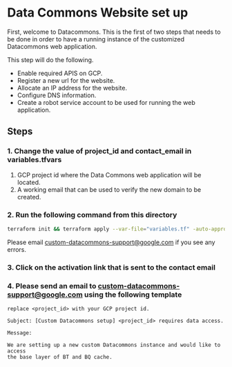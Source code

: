 # Data Commons Website set up

First, welcome to Datacommons. This is the first of two steps that needs to be done
in order to have a running instance of the customized Datacommons web application.

This step will do the following.

- Enable required APIS on GCP.
- Register a new url for the website.
- Allocate an IP address for the website.
- Configure DNS information.
- Create a robot service account to be used for running the web application.

## Steps

### 1. Change the value of project_id and contact_email in variables.tfvars

1. GCP project id where the Data Commons web application will be located.
2. A working email that can be used to verify the new domain to be created.

### 2. Run the following command from this directory

```sh
terraform init && terraform apply --var-file="variables.tf" -auto-approve
```

Please email custom-datacommons-support@google.com if you see any errors.

### 3. Click on the activation link that is sent to the contact email

### 4. Please send an email to custom-datacommons-support@google.com using the following template

    replace <project_id> with your GCP project id.

    Subject: [Custom Datacommons setup] <project_id> requires data access.

    Message:

    We are setting up a new custom Datacommons instance and would like to access
    the base layer of BT and BQ cache.
